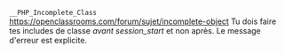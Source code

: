 `__PHP_Incomplete_Class`
https://openclassrooms.com/forum/sujet/incomplete-object
Tu dois faire tes includes de classe *avant session_start* et non après. Le message d'erreur est explicite.